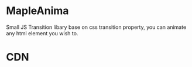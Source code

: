 # MapleAnima
Small JS Transition libary base on css transition property, you can animate any html element you wish to.






# CDN

  <script src="https://cdn.jsdelivr.net/gh/ofekN/MapleAnima/mapleAnima.js"> 




# Code Example

// regular import from jsdelivr cdn 


import MapleAnima from 'https://cdn.jsdelivr.net/gh/ofekN/MapleAnima/mapleAnima.js'

let maple = new MapleAnima()

let box = document.querySelector('.box')

maple.to(box,{duration:2,y:100,x:60)

maple.to(box,{duration:2,y:0,x:0,delay:2})


# Functions

to(element,{duration:2,rotate:40})<br>


fromTo(element,{duration:2,rotate:40},{rotate:80})<br>

scrollTo(element,{

ease:'ease-out',

duration:1.5,

backgroundColor:'blue',

scrollElement:box,

scrollStart:500,

onLeave:()=>{
    }})
    


// inner functions

onComplete,onStart,onLeave


<h1>onScroll Transitions</h1>


![Alt Text](https://media.giphy.com/media/iYjeH7Z3OyY5EKBqBV/giphy.gif)


# Examples Links

<a href="https://codepen.io/OfekNakar/pen/Vwrorxy?editors=1011" target="_blank" >onScroll transition example</a>




